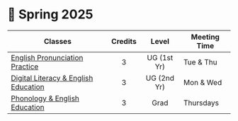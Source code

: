 # 🍃 Spring 2025

|Classes|Credits|Level|Meeting Time|
|--|:--:|:--:|--|
|[English Pronunciation Practice](https://engproclassroom.streamlit.app/)|3|UG (1st Yr)|Tue & Thu|
|[Digital Literacy & English Education](https://dlclass.streamlit.app/)|3|UG (2nd Yr)|Mon & Wed|
|[Phonology & English Education](https://acoustics.streamlit.app/)|3|Grad|Thursdays|
